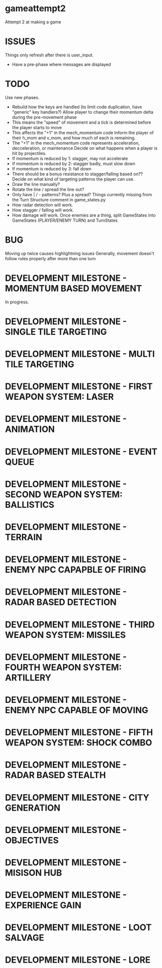 # gameattempt2
Attempt 2 at making a game

# ISSUES
Things only refresh after there is user_input.
  * Have a pre-phase where messages are displayed

# TODO
Use new phases.
  * Rebuild how the keys are handled (to limit code duplication, have "generic" key handlers?)
Allow player to change their momentum delta during the pre-movement phase
  * This means the "speed" of movement and a tick is determined before the player starts to move
  * This affects the "+1" in the mech_momentum code
Inform the player of their h_mom and v_mom, and how much of each is remaining.
  * The "+1" in the mech_momentum code represents acceleration, decceleration, or maintenance
Decide on what happens when a player is hit by projectiles.
  * If momentum is reduced by 1: stagger, may not accelerate
  * If momentum is reduced by 2: stagger badly, must slow down
  * If momentum is reduced by 3: fall down
  * There should be a bonus resistance to stagger/falling based on??
Decide on what kind of targeting patterns the player can use.
  * Draw the line manually?
  * Rotate the line / spread the line out?
  * Only have | / - patterns? Plus a spread?
Things currently missing from the Turn Structure comment in game_states.py
  * How radar detection will work.
  * How stagger / falling will work.
  * How damage will work.
Once enemies are a thing, split GameStates into GameStates (PLAYER/ENEMY TURN) and TurnStates

# BUG
Moving up twice causes highlightning issues
Generally, movement doesn't follow rules properly after more than one turn

# DEVELOPMENT MILESTONE - MOMENTUM BASED MOVEMENT
  In progress.
# DEVELOPMENT MILESTONE - SINGLE TILE TARGETING
# DEVELOPMENT MILESTONE - MULTI TILE TARGETING
# DEVELOPMENT MILESTONE - FIRST WEAPON SYSTEM: LASER
# DEVELOPMENT MILESTONE - ANIMATION
# DEVELOPMENT MILESTONE - EVENT QUEUE
# DEVELOPMENT MILESTONE - SECOND WEAPON SYSTEM: BALLISTICS
# DEVELOPMENT MILESTONE - TERRAIN
# DEVELOPMENT MILESTONE - ENEMY NPC CAPAPBLE OF FIRING
# DEVELOPMENT MILESTONE - RADAR BASED DETECTION
# DEVELOPMENT MILESTONE - THIRD WEAPON SYSTEM: MISSILES
# DEVELOPMENT MILESTONE - FOURTH WEAPON SYSTEM: ARTILLERY
# DEVELOPMENT MILESTONE - ENEMY NPC CAPABLE OF MOVING
# DEVELOPMENT MILESTONE - FIFTH WEAPON SYSTEM: SHOCK COMBO
# DEVELOPMENT MILESTONE - RADAR BASED STEALTH
# DEVELOPMENT MILESTONE - CITY GENERATION
# DEVELOPMENT MILESTONE - OBJECTIVES
# DEVELOPMENT MILESTONE - MISISON HUB
# DEVELOPMENT MILESTONE - EXPERIENCE GAIN
# DEVELOPMENT MILESTONE - LOOT SALVAGE
# DEVELOPMENT MILESTONE - LORE